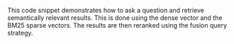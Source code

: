 This code snippet demonstrates how to ask a question and retrieve semantically relevant results. This is done using the dense vector and the BM25 sparse vectors. The results are then reranked using the fusion query strategy. 